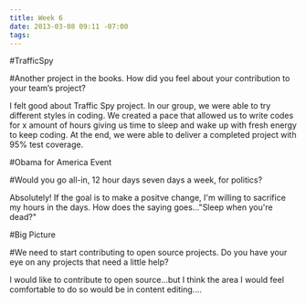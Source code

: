 ```yaml
---
title: Week 6
date: 2013-03-08 09:11 -07:00
tags:
---
```


#TrafficSpy

#Another project in the books. How did you feel about your contribution to your team’s project?

I felt good about Traffic Spy project. In our group, we were able to try different styles in coding. We created a pace that allowed us to write codes for x amount of hours giving us time to sleep and wake up with fresh energy to keep coding. At the end, we were able to deliver a completed project with 95% test coverage. 

#Obama for America Event

#Would you go all-in, 12 hour days seven days a week, for politics?

Absolutely! If the goal is to make a positve change, I'm willing to sacrifice my hours in the days. How does the saying goes..."Sleep when you're dead?"

#Big Picture

#We need to start contributing to open source projects. Do you have your eye on any projects that need a little help?

I would like to contribute to open source...but I think the area I would feel comfortable to do so would be in content editing....
